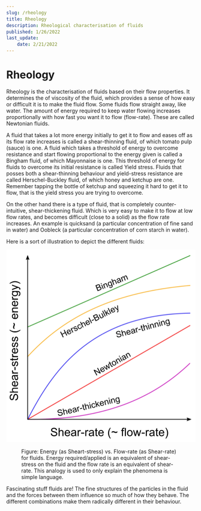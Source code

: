 ```yaml
---
slug: /rheology
title: Rheology
description: Rheological characterisation of fluids
published: 1/26/2022
last_update:
    date: 2/21/2022
---
```


# Rheology

Rheology is the characterisation of fluids based on their flow properties. It determines the of viscosity of the fluid, which provides a sense of how easy or difficult it is to make the fluid flow. Some fluids flow straight away, like water. The amount of energy required to keep water flowing increases proportionally with how fast you want it to flow (flow-rate). These are called Newtonian fluids.

A fluid that takes a lot more energy initially to get it to flow and eases off as its flow rate increases is called a shear-thinning fluid, of which tomato pulp (sauce) is one. A fluid which takes a threshold of energy to overcome resistance and start flowing proportional to the energy given is called a Bingham fluid, of which Mayonnaise is one. This threshold of energy for fluids to overcome its initial resistance is called Yield stress. Fluids that posses both a shear-thinning behaviour and yield-stress resistance are called Herschel-Buckley fluid, of which honey and ketchup are one. Remember tapping the bottle of ketchup and squeezing it hard to get it to flow, that is the yield stress you are trying to overcome.

On the other hand there is a type of fluid, that is completely counter-intuitive, shear-thickening fluid. Which is very easy to make it to flow at low flow rates, and becomes difficult (close to a solid) as the flow rate increases. An example is quicksand (a particular concentration of fine sand in water) and Oobleck (a particular concentration of corn starch in water).

Here is a sort of illustration to depict the different fluids:

![Rheology](./assets/rheology.png)

<figure>

<figcaption>
Figure: Energy (as Sheart-stress) vs. Flow-rate (as Shear-rate) for fluids. Energy required/applied is an equivalent of shear-stress on the fluid and the flow rate is an equivalent of shear-rate. This analogy is used to only explain the phenomena is simple language.
</figcaption>

</figure>

Fascinating stuff fluids are! The fine structures of the particles in the fluid and the forces between them influence so much of how they behave. The different combinations make them radically different in their behaviour.
